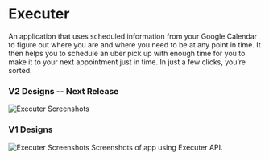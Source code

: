 # Executer
An application that uses scheduled information from your Google Calendar to figure out where you are and where you need to be at any point in time.  It then helps you to schedule an uber pick up with enough time for you to make it to your next appointment just in time. In just a few clicks, you’re sorted.

### V2 Designs -- Next Release
![Executer Screenshots](http://imgur.com/CwMNDHy.gif)

### V1 Designs
![Executer Screenshots](http://i.imgur.com/Y1FyjmK.png)
Screenshots of app using Executer API.

